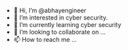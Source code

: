 - 👋 Hi, I’m @abhayengineer
- 👀 I’m interested in cyber security.
- 🌱 I’m currently learning cyber security
- 💞️ I’m looking to collaborate on ...
- 📫 How to reach me ...

<!---
abhayengineer/abhayengineer is a ✨ special ✨ repository because its `README.md` (this file) appears on your GitHub profile.
You can click the Preview link to take a look at your changes.
--->

